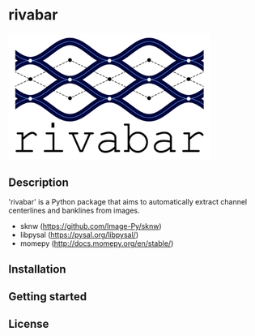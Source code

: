 # rivabar

<img src="https://github.com/zsylvester/rivabar/blob/main/rivabar_logo.png" width="400">

## Description

'rivabar' is a Python package that aims to automatically extract channel centerlines and banklines from images.

* sknw (https://github.com/Image-Py/sknw)
* libpysal (https://pysal.org/libpysal/)
* momepy (http://docs.momepy.org/en/stable/)


## Installation

## Getting started

## License